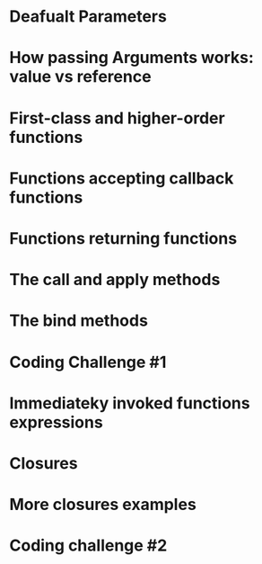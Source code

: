 # Deafualt Parameters
# How passing Arguments works: value vs reference
# First-class and higher-order functions
# Functions accepting callback functions
# Functions returning functions
# The call and apply methods
# The bind methods
# Coding Challenge #1
# Immediateky invoked functions expressions
# Closures
# More closures examples
# Coding challenge #2